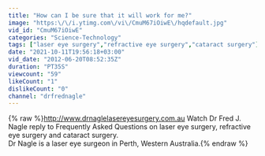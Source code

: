 ```yaml
---
title: "How can I be sure that it will work for me?"
image: "https:\/\/i.ytimg.com\/vi\/CmuM67iOiwE\/hqdefault.jpg"
vid_id: "CmuM67iOiwE"
categories: "Science-Technology"
tags: ["laser eye surgery","refractive eye surgery","cataract surgery"]
date: "2021-10-11T19:56:18+03:00"
vid_date: "2012-06-20T08:52:35Z"
duration: "PT35S"
viewcount: "59"
likeCount: "1"
dislikeCount: "0"
channel: "drfrednagle"
---
```

{% raw %}<a rel="nofollow" target="blank" href="http://www.drnaglelasereyesurgery.com.au">http://www.drnaglelasereyesurgery.com.au</a> Watch Dr Fred J. Nagle reply to Frequently Asked Questions on laser eye surgery, refractive eye surgery and cataract surgery.<br />Dr Nagle is a laser eye surgeon in Perth, Western Australia.{% endraw %}
